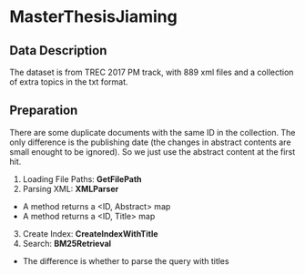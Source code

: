# MasterThesisJiaming

## Data Description
The dataset is from TREC 2017 PM track, with 889 xml files and a collection of extra topics in the txt format.

## Preparation
There are some duplicate documents with the same ID in the collection. The only difference is the publishing date (the changes in abstract contents are small enought to be ignored). So we just use the abstract content at the first hit. 

1. Loading File Paths: __GetFilePath__
2. Parsing XML: __XMLParser__
 * A method returns a <ID, Abstract> map
 * A method returns a <ID, Title> map
3. Create Index: __CreateIndexWithTitle__ 
4. Search: __BM25Retrieval__
 * The difference is whether to parse the query with titles
